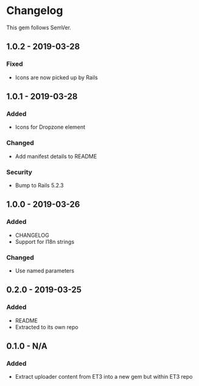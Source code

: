 # Changelog

This gem follows SemVer.

## 1.0.2 - 2019-03-28

### Fixed
* Icons are now picked up by Rails

## 1.0.1 - 2019-03-28

### Added
* Icons for Dropzone element

### Changed
* Add manifest details to README

### Security
* Bump to Rails 5.2.3

## 1.0.0 - 2019-03-26

### Added
* CHANGELOG
* Support for I18n strings

### Changed
* Use named parameters

## 0.2.0 - 2019-03-25

### Added
* README
* Extracted to its own repo

## 0.1.0 - N/A

### Added
* Extract uploader content from ET3 into a new gem but within ET3 repo